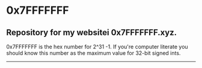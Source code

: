 # 0x7FFFFFFF

## Repository for my websitei 0x7FFFFFFF.xyz. 

0x7FFFFFFF is the hex number for 2^31 -1. If you're computer literate you should know this number as the maximum value for 32-bit signed ints. 

--------------------------


